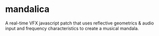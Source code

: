 # mandalica
A real-time VFX javascript patch that uses reflective geometrics &amp; audio input and frequency characteristics to create a musical mandala.
